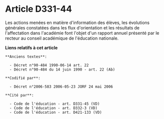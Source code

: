 # Article D331-44

Les actions menées en matière d'information des élèves, les évolutions générales constatées dans les flux d'orientation et
les résultats de l'affectation dans l'académie font l'objet d'un rapport annuel présenté par le recteur au conseil académique
de l'éducation nationale.

**Liens relatifs à cet article**

	**Anciens textes**:

	  - Décret n°90-484 1990-06-14 art. 22
	  - Décret n°90-484 du 14 juin 1990 - art. 22 (Ab)

	**Codifié par**:

	  - Décret n°2006-583 2006-05-23 JORF 24 mai 2006

	**Cité par**:

	  - Code de l'éducation - art. D331-45 (VD)
	  - Code de l'éducation - art. D332-3 (VD)
	  - Code de l'éducation - art. D421-133 (VD)
